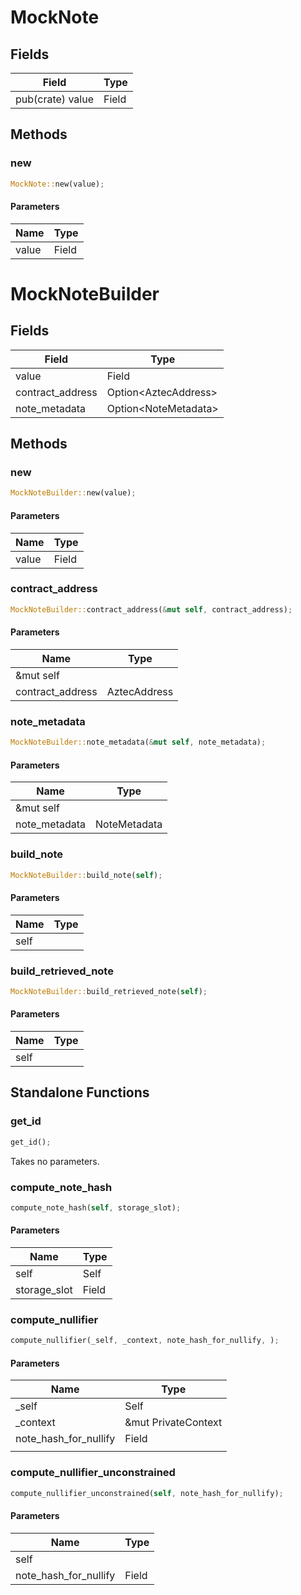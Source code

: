# MockNote

## Fields
| Field | Type |
| --- | --- |
| pub(crate) value | Field |

## Methods

### new

```rust
MockNote::new(value);
```

#### Parameters
| Name | Type |
| --- | --- |
| value | Field |

# MockNoteBuilder

## Fields
| Field | Type |
| --- | --- |
| value | Field |
| contract_address | Option&lt;AztecAddress&gt; |
| note_metadata | Option&lt;NoteMetadata&gt; |

## Methods

### new

```rust
MockNoteBuilder::new(value);
```

#### Parameters
| Name | Type |
| --- | --- |
| value | Field |

### contract_address

```rust
MockNoteBuilder::contract_address(&mut self, contract_address);
```

#### Parameters
| Name | Type |
| --- | --- |
| &mut self |  |
| contract_address | AztecAddress |

### note_metadata

```rust
MockNoteBuilder::note_metadata(&mut self, note_metadata);
```

#### Parameters
| Name | Type |
| --- | --- |
| &mut self |  |
| note_metadata | NoteMetadata |

### build_note

```rust
MockNoteBuilder::build_note(self);
```

#### Parameters
| Name | Type |
| --- | --- |
| self |  |

### build_retrieved_note

```rust
MockNoteBuilder::build_retrieved_note(self);
```

#### Parameters
| Name | Type |
| --- | --- |
| self |  |

## Standalone Functions

### get_id

```rust
get_id();
```

Takes no parameters.

### compute_note_hash

```rust
compute_note_hash(self, storage_slot);
```

#### Parameters
| Name | Type |
| --- | --- |
| self | Self |
| storage_slot | Field |

### compute_nullifier

```rust
compute_nullifier(_self, _context, note_hash_for_nullify, );
```

#### Parameters
| Name | Type |
| --- | --- |
| _self | Self |
| _context | &mut PrivateContext |
| note_hash_for_nullify | Field |
|  |  |

### compute_nullifier_unconstrained

```rust
compute_nullifier_unconstrained(self, note_hash_for_nullify);
```

#### Parameters
| Name | Type |
| --- | --- |
| self |  |
| note_hash_for_nullify | Field |

